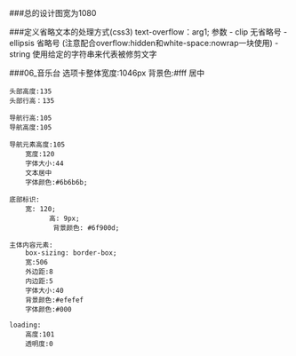 ###总的设计图宽为1080

###定义省略文本的处理方式(css3)
	text-overflow：arg1;
	参数
	- clip      无省略号
	- ellipsis  省略号 (注意配合overflow:hidden和white-space:nowrap一块使用) 
	- string	使用给定的字符串来代表被修剪文字

###06_音乐台
	选项卡整体宽度:1046px
		背景色:#fff
		居中
	
	头部高度:135
	头部行高：135
	
	导航行高:105
	导航高度:105
	
	导航元素高度:105
		宽度:120
		字体大小:44
		文本居中
		字体颜色:#6b6b6b;
		
	底部标识:
		宽: 120;
	          高: 9px;
	           背景颜色: #6f900d;
		
	主体内容元素:
		box-sizing: border-box;
		宽:506
		外边距:8
		内边距:5
		字体大小:40
		背景颜色:#efefef
		字体颜色:#000
		
	loading:
		高度:101
		透明度:0
		
		 
		 
	
		
		
	
